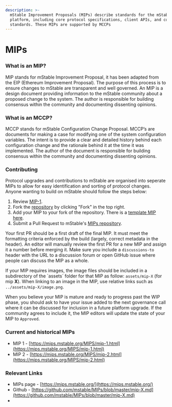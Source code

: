 ```yaml
---
description: >-
  mStable Improvement Proposals (MIPs) describe standards for the mStable
  platform, including core protocol specifications, client APIs, and contract
  standards. These MIPs are supported by MCCPs
---
```


# MIPs

### What is an MIP? <a id="what-is-an-mip"></a>

MIP stands for mStable Improvement Proposal, it has been adapted from the EIP \(Ethereum Improvement Proposal\). The purpose of this process is to ensure changes to mStable are transparent and well governed. An MIP is a design document providing information to the mStable community about a proposed change to the system. The author is responsible for building consensus within the community and documenting dissenting opinions.

### What is an MCCP? <a id="what-is-an-mccp"></a>

MCCP stands for mStable Configuration Change Proposal. MCCP’s are documents for making a case for modifying one of the system configuration variables. The intent is to provide a clear and detailed history behind each configuration change and the rationale behind it at the time it was implemented. The author of the document is responsible for building consensus within the community and documenting dissenting opinions.

### Contributing

Protocol upgrades and contributions to mStable are organised into seperate MIPs to allow for easy identification and sorting of protocol changes.  Anyone wanting to build on mStable should follow the steps below:

1. Review [MIP-1](https://mips.mstable.org/MIPS/mip-1.html).
2. Fork the [repository](https://github.com/mstable/MIPs) by clicking "Fork" in the top right.
3. Add your MIP to your fork of the repository. There is a [template MIP here](https://github.com/mstable/MIPs/blob/master/mip-X.md).
4. Submit a Pull Request to mStable's [MIPs repository](https://github.com/mstable/MIPs).

Your first PR should be a first draft of the final MIP. It must meet the formatting criteria enforced by the build \(largely, correct metadata in the header\). An editor will manually review the first PR for a new MIP and assign it a number before merging it. Make sure you include a `discussions-to` header with the URL to a discussion forum or open GitHub issue where people can discuss the MIP as a whole.

If your MIP requires images, the image files should be included in a subdirectory of the \`assets\` folder for that MIP as follow: `assets/mip-X` \(for mip **X**\). When linking to an image in the MIP, use relative links such as `../assets/mip-X/image.png`.

When you believe your MIP is mature and ready to progress past the WIP phase, you should ask to have your issue added to the next governance call where it can be discussed for inclusion in a future platform upgrade. If the community agrees to include it, the MIP editors will update the state of your MIP to `Approved`.

### Current and historical MIPs

* MIP 1 - [https://mips.mstable.org/MIPS/mip-1.html](https://mips.mstable.org/MIPS/mip-1.html)
* MIP 2 - [https://mips.mstable.org/MIPS/mip-2.html](https://mips.mstable.org/MIPS/mip-2.html)

### Relevant Links

* MIPs page - [https://mips.mstable.org/](https://mips.mstable.org/)
* Github - [https://github.com/mstable/MIPs/blob/master/mip-X.md](https://github.com/mstable/MIPs/blob/master/mip-X.md)
* 


